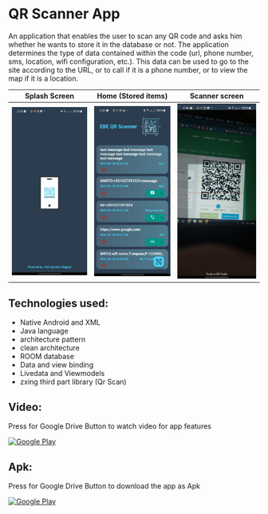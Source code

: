 # QR Scanner App

An application that enables the user to scan any QR code and asks him whether he wants to store it in the database or not. The application determines the type of data contained within the code (url, phone number, sms, location, wifi configuration, etc.). This data can be used to go to the site according to the URL, or to call if it is a phone number, or to view the map if it is a location.

| Splash Screen                                | Home (Stored items)                       | Scanner screen                      |
|----------------------------------------------|-------------------------------------------|-------------------------------------|
| ![Splash](/images/im_splash.jpg)             | ![Home](/images/im_home.jpg)              | ![Scanner](/images/im_scan.jpg)     |


## Technologies used:

  - Native Android and XML
  - Java language
  - architecture pattern
  - clean architecture
  - ROOM database
  - Data and view binding
  - Livedata and Viewmodels
  - zxing third part library (Qr Scan)


## Video:
Press for Google Drive Button to watch video for app features
<p>
  <a href="https://drive.google.com/file/d/1fn9IFrqM7cwwzFKOnAg3MxmsUF6IaWCR/view?usp=sharing" target="_blank"><img alt="Google Play" src="https://img.shields.io/badge/Google%20Drive-4285F4.svg?style=for-the-badge&logo=Google-Drive&logoColor=white" /></a> 
<p>

## Apk:
Press for Google Drive Button to download the app as Apk
<p>
  <a href="https://drive.google.com/file/d/1kCpcu1EaPrvF3RehxPBKdm8HEwzqKoZf/view?usp=sharing" target="_blank"><img alt="Google Play" src="https://img.shields.io/badge/Google%20Drive-4285F4.svg?style=for-the-badge&logo=Google-Drive&logoColor=white" /></a> 
<p>
